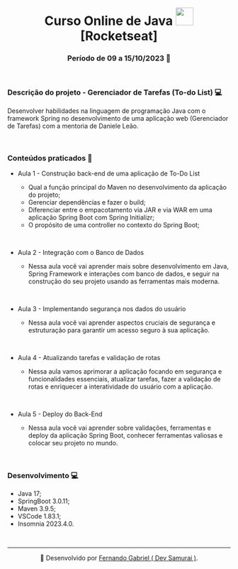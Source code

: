 <h1 align="center">Curso Online de Java <img src="https://cdn.jsdelivr.net/gh/devicons/devicon/icons/java/java-original-wordmark.svg" width="40" height="40"/> [Rocketseat]</h1>
<h3 align="center"> Período de 09 a 15/10/2023 📌 </h3>

<br>

### Descrição do projeto - Gerenciador de Tarefas (To-do List) 💻

<p>Desenvolver habilidades na linguagem de programação Java com o framework Spring no desenvolvimento de uma aplicação web (Gerenciador de Tarefas) com a mentoria de Daniele Leão.</p> 

<br>

### Conteúdos praticados 📁

- Aula 1 - Construção back-end de uma aplicação de To-Do List

    *  Qual a função principal do Maven no desenvolvimento da aplicação do projeto;
	*  Gerenciar dependências e fazer o build;
	*  Diferenciar entre o empacotamento via JAR e via WAR em uma aplicação Spring Boot com Spring Initializr;
    *  O propósito de uma controller no contexto do Spring Boot;

<br>

- Aula 2 - Integração com o Banco de Dados

    * Nessa aula você vai aprender mais sobre desenvolvimento em Java, Spring Framework e interações com banco de dados, e seguir na construção do seu projeto usando as ferramentas mais moderna.

<br>

- Aula 3 - Implementando segurança nos dados do usuário

    *  Nessa aula você vai aprender aspectos cruciais de segurança e estruturação para garantir um acesso seguro à sua aplicação.

<br>

- Aula 4 - Atualizando tarefas e validação de rotas

    * Nessa aula vamos aprimorar a aplicação focando em segurança e funcionalidades essenciais, atualizar tarefas, fazer a validação de rotas e enriquecer a interatividade do usuário com a aplicação.
<br>

- Aula 5 - Deploy do Back-End

    * Nessa aula você vai aprender sobre validações, ferramentas e deploy da aplicação Spring Boot, conhecer ferramentas valiosas e colocar seu projeto no mundo.
    
<br>

### Desenvolvimento 💻

- Java 17;
- SpringBoot 3.0.11;
- Maven 3.9.5;
- VSCode 1.83.1;
- Insomnia 2023.4.0.

<br>

---

<div style="text-align: center;">

 🔗 Desenvolvido por [Fernando Gabriel ( Dev Samurai )](https://www.linkedin.com/in/enginnerfernandogabriel/).

</div>



